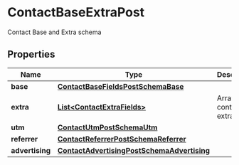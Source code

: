 

# ContactBaseExtraPost

Contact Base and Extra schema

## Properties

| Name | Type | Description | Notes |
|------------ | ------------- | ------------- | -------------|
|**base** | [**ContactBaseFieldsPostSchemaBase**](ContactBaseFieldsPostSchemaBase.md) |  |  [optional] |
|**extra** | [**List&lt;ContactExtraFields&gt;**](ContactExtraFields.md) | Array of the contact&#39;s extra fields |  [optional] |
|**utm** | [**ContactUtmPostSchemaUtm**](ContactUtmPostSchemaUtm.md) |  |  [optional] |
|**referrer** | [**ContactReferrerPostSchemaReferrer**](ContactReferrerPostSchemaReferrer.md) |  |  [optional] |
|**advertising** | [**ContactAdvertisingPostSchemaAdvertising**](ContactAdvertisingPostSchemaAdvertising.md) |  |  [optional] |



